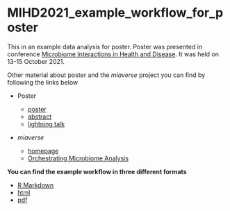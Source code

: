 # MIHD2021_example_workflow_for_poster
This in an example data analysis for poster. Poster was presented in conference 
[Microbiome Interactions in Health and Disease](https://coursesandconferences.wellcomeconnectingscience.org/event/microbiome-interactions-in-health-and-disease-virtual-conference-20211013/). 
It was held on 13-15 October 2021. 

Other material about poster and the _miaverse_ project you can find by following the links below

-   Poster
    -   [poster](https://github.com/microbiome/outreach/blob/main/posters/20211013_MIHD21/miaverse_poster_20210929.pdf)
    -   [abstract](https://github.com/microbiome/outreach/blob/main/posters/20211013_MIHD21/miaverse_poster_abstract_20210901.pdf)
    -   [lightning talk](https://www.youtube.com/watch?v=A4URIEx9v1s)

-   _miaverse_
    -   [homepage](https://microbiome.github.io/)
    -   [Orchestrating Microbiome Analysis](https://microbiome.github.io/OMA/)

**You can find the example workflow in three different formats**

-   [R Markdown](https://github.com/TuomasBorman/MIHD2021_example_workflow_for_poster/blob/main/example_workflow.Rmd)
-   [html](https://github.com/TuomasBorman/MIHD2021_example_workflow_for_poster/blob/main/example_workflow.html)
-   [pdf](https://github.com/TuomasBorman/MIHD2021_example_workflow_for_poster/blob/main/example_workflow.pdf)

